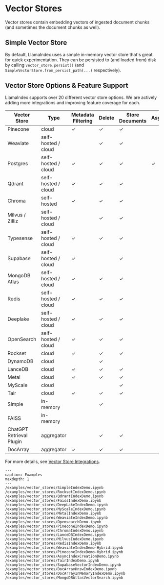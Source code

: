 # Vector Stores

Vector stores contain embedding vectors of ingested document chunks 
(and sometimes the document chunks as well).

## Simple Vector Store
By default, LlamaIndex uses a simple in-memory vector store that's great for quick experimentation.
They can be persisted to (and loaded from) disk by calling `vector_store.persist()` (and `SimpleVectorStore.from_persist_path(...)` respectively).

## Vector Store Options & Feature Support
LlamaIndex supports over 20 different vector store options.
We are actively adding more integrations and improving feature coverage for each.

| Vector Store    | Type                | Metadata Filtering | Delete | Store Documents | Async | Popular |
| --------------- | ------------------- | ------------------ | ------ | --------------- | ----- | ------- |
| Pinecone        | cloud               | ✓                  | ✓      | ✓               |       | ✓       |
| Weaviate        | self-hosted / cloud |                    | ✓      | ✓               |       | ✓       |
| Postgres        | self-hosted / cloud | ✓                  | ✓      | ✓               | ✓     | ✓       |
| Qdrant          | self-hosted / cloud | ✓                  | ✓      | ✓               |       | ✓       |
| Chroma          | self-hosted         | ✓                  | ✓      | ✓               |       | ✓       |
| Milvus / Zilliz | self-hosted / cloud |                    | ✓      | ✓               |       |         |
| Typesense       | self-hosted / cloud | ✓                  | ✓      | ✓               |       |         |
| Supabase        | self-hosted / cloud | ✓                  |        | ✓               |       |         |
| MongoDB Atlas   | self-hosted / cloud | ✓                  | ✓      | ✓               |       |         |
| Redis           | self-hosted / cloud | ✓                  | ✓      | ✓               |       |         |
| Deeplake        | self-hosted / cloud | ✓                  | ✓      | ✓               |       |         |
| OpenSearch      | self-hosted / cloud | ✓                  | ✓      | ✓               |       |         |
| Rockset         | cloud               | ✓                  | ✓      | ✓               |       |         |
| DynamoDB        | cloud               |                    | ✓      |                 |       |         |
| LanceDB         | cloud               | ✓                  | ✓      | ✓               |       |         |
| Metal           | cloud               | ✓                  | ✓      | ✓               |       |         |
| MyScale         | cloud               |                    |        | ✓               |       |         |
| Tair            | cloud               | ✓                  | ✓      | ✓               |       |         |
| Simple          | in-memory           |                    | ✓      |                 |       |         |
| FAISS           | in-memory           |                    |        |                 |       |         |
| ChatGPT Retrieval Plugin  | aggregator          |                    | ✓      | ✓               |       |         |
| DocArray        | aggregator          | ✓                  | ✓      | ✓               |       |         |

For more details, see [Vector Store Integrations](/community/integrations/vector_stores.md).

```{toctree}
---
caption: Examples
maxdepth: 1
---
/examples/vector_stores/SimpleIndexDemo.ipynb
/examples/vector_stores/RocksetIndexDemo.ipynb
/examples/vector_stores/QdrantIndexDemo.ipynb
/examples/vector_stores/FaissIndexDemo.ipynb
/examples/vector_stores/DeepLakeIndexDemo.ipynb
/examples/vector_stores/MyScaleIndexDemo.ipynb
/examples/vector_stores/MetalIndexDemo.ipynb
/examples/vector_stores/WeaviateIndexDemo.ipynb
/examples/vector_stores/OpensearchDemo.ipynb
/examples/vector_stores/PineconeIndexDemo.ipynb
/examples/vector_stores/ChromaIndexDemo.ipynb
/examples/vector_stores/LanceDBIndexDemo.ipynb
/examples/vector_stores/MilvusIndexDemo.ipynb
/examples/vector_stores/RedisIndexDemo.ipynb
/examples/vector_stores/WeaviateIndexDemo-Hybrid.ipynb
/examples/vector_stores/PineconeIndexDemo-Hybrid.ipynb
/examples/vector_stores/AsyncIndexCreationDemo.ipynb
/examples/vector_stores/TairIndexDemo.ipynb
/examples/vector_stores/SupabaseVectorIndexDemo.ipynb
/examples/vector_stores/DocArrayHnswIndexDemo.ipynb
/examples/vector_stores/DocArrayInMemoryIndexDemo.ipynb
/examples/vector_stores/MongoDBAtlasVectorSearch.ipynb
```
